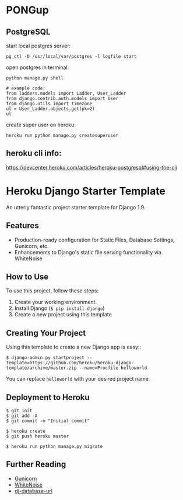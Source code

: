 # PONGup

## PostgreSQL

start local postgres server:

```
pg_ctl -D /usr/local/var/postgres -l logfile start
```

open postgres in terminal:

```
python manage.py shell

# example code:
from ladders.models import Ladder, User_Ladder
from django.contrib.auth.models import User
from django.utils import timezone
ul = User_Ladder.objects.get(pk=2)
ul
```

create super user on heroku:

```
heroku run python manage.py createsuperuser
```

## heroku cli info:

https://devcenter.heroku.com/articles/heroku-postgresql#using-the-cli


# Heroku Django Starter Template

An utterly fantastic project starter template for Django 1.9.

## Features

- Production-ready configuration for Static Files, Database Settings, Gunicorn, etc.
- Enhancements to Django's static file serving functionality via WhiteNoise

## How to Use

To use this project, follow these steps:

1. Create your working environment.
2. Install Django (`$ pip install django`)
3. Create a new project using this template

## Creating Your Project

Using this template to create a new Django app is easy::

    $ django-admin.py startproject --template=https://github.com/heroku/heroku-django-template/archive/master.zip --name=Procfile helloworld

You can replace ``helloworld`` with your desired project name.

## Deployment to Heroku

    $ git init
    $ git add -A
    $ git commit -m "Initial commit"

    $ heroku create
    $ git push heroku master

    $ heroku run python manage.py migrate

## Further Reading

- [Gunicorn](https://warehouse.python.org/project/gunicorn/)
- [WhiteNoise](https://warehouse.python.org/project/whitenoise/)
- [dj-database-url](https://warehouse.python.org/project/dj-database-url/)
